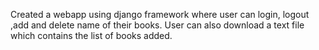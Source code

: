 Created a webapp using django framework where 
user can login,
logout ,add and delete name of their books.
User can also download a text file which contains the list of books added.
